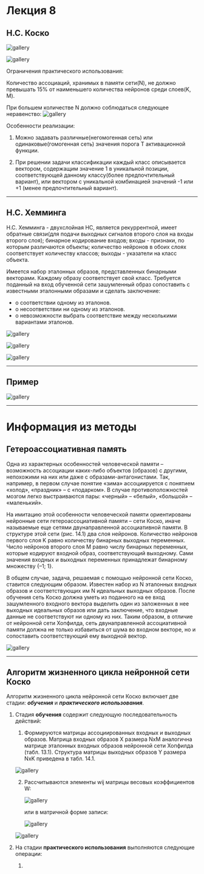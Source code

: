 # Лекция 8

## Н.С. Коско

![gallery](pics/1.png)

![gallery](pics/2.png)

Ограничения практического использования:

Количество ассоциаций, хранимых в памяти сети(N), не должно превышать 15% от наименьшего количества
нейронов среди слоев(K, M).

При большем количестве N должно соблюдаться следующее неравенство: ![gallery](pics/3.png)

Особенности реализации:

1. Можно задавать различные(негомогенная сеть) или одинаковые(гомогенная сеть) значения порога T
   активационной функции.

2. При решении задачи классификации каждый класс описывается вектором, содержащим значение 1 в
   уникальной позиции, соответствующей данному классу(более предпочтительный вариант), или вектором с
   уникальной комбинацией значений -1 или +1 (менее предпочтительный вариант).

---

## Н.С. Хемминга

Н.С. Хемминга - двухслойная НС, является рекуррентной, имеет обратные связи(для подачи выходных сигналов
второго слоя на входы второго слоя); бинарное кодирование входов; входы - признаки, по которым
различаются объекты; количество нейронов в обоих слоях соответствует количеству классов; выходы -
указатели на класс объекта.

Имеется набор эталонных образов, представленных бинарными векторами. Каждому образу соответствует свой
класс. Требуется поданный на вход обученной сети зашумленный образ сопоставить с известными эталонными
образами и сделать заключение:

* о соответствии одному из эталонов.
* о несоответствии ни одному из эталонов.
* о невозможности выбрать соответствие между несколькими вариантами эталонов.

![gallery](pics/4.png)

![gallery](pics/5.png)

![gallery](pics/6.png)

---

## Пример

![gallery](pics/7.png)

---

# Информация из методы

## Гетероассоциативная память

Одна из характерных особенностей человеческой памяти – возможность ассоциации каких-либо объектов (образов) с другими, непохожими на них или даже с образами-антагонистами. Так, например, в первом случае понятие «зима» ассоциируется с понятием «холод», «праздник» – с «подарком». В случае противоположностей мозгом легко выстраиваются пары: «черный» – «белый», «большой» – «маленький».

На имитацию этой особенности человеческой памяти ориентированы нейронные сети гетероассоциативной памяти – сети Коско, иначе называемые еще сетями двунаправленной ассоциативной памяти. В структуре этой сети (рис. 14.1) два слоя нейронов. Количество нейронов первого слоя K равно количеству бинарных выходных переменных. Число нейронов второго слоя M равно числу бинарных переменных, которые кодируют входной образ, соответствующий выходному. Сами значения входных и выходных переменных принадлежат бинарному множеству {–1; 1}.

В общем случае, задача, решаемая с помощью нейронной сети Коско, ставится следующим образом. Известен набор из N эталонных входных образов и соответствующих им N идеальных выходных образов. После обучения сеть Коско должна уметь из поданного на ее вход зашумленного входного вектора выделить один из заложенных в нее выходных идеальных образов или дать заключение, что входные данные не соответствуют ни одному из них. Таким образом, в отличие от нейронной сети Хопфилда, сеть двунаправленной ассоциативной памяти должна не только избавиться от шума во входном векторе, но и сопоставить соответствующий ему выходной вектор.

![gallery](pics/metoda1.png)

---

## Алгоритм жизненного цикла нейронной сети Коско

Алгоритм жизненного цикла нейронной сети Коско включает две стадии: ***обучения*** и ***практического использования***.

1. Стадия **обучения** содержит следующую последовательность действий:
    1. Формируются матрицы ассоциированных входных и выходных образов. Матрица входных образов X размера NxM аналогична матрице эталонных входных образов нейронной сети Хопфилда (табл. 13.1). Структура матрицы выходных образов Y размера NxK приведена в табл. 14.1.

    ![gallery](pics/metoda2.png)

    2. Рассчитываются элементы wij матрицы весовых коэффициентов W:

        ![gallery](pics/metoda3.png)

        или в матричной форме записи:

        ![gallery](pics/metoda4.png)

    ![gallery](pics/metoda5.png)

2. На стадии **практического использования** выполняются следующие операции:

    1. 
